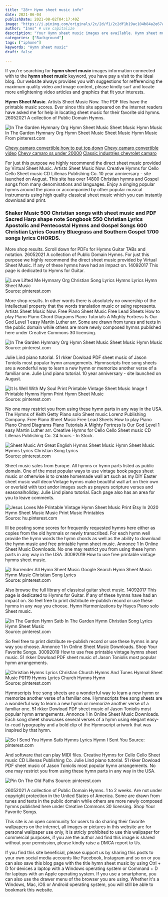 ```yaml
---
title: "28++ Hymn sheet music info"
date: 2021-06-04
publishDate: 2021-08-02T04:17:40Z
image: "https://i.pinimg.com/originals/2c/2d/f1/2c2df1b19ac104b84a2e67affefa54b1.gif"
author: "Ines" # use capitalize
description: "Your Hymn sheet music images are available. Hymn sheet music are a topic that is being searched for and liked by netizens today. You can Find and Download the Hymn sheet music files here. Find and Download all royalty-free photos."
categories: ["Background"]
tags: ["iphone"]
keywords: "Hymn sheet music"
draft: false

---
```


If you're searching for **hymn sheet music** images information connected with to the **hymn sheet music** keyword, you have pay a visit to the ideal  blog.  Our website always  provides you with  suggestions  for refferencing  the maximum  quality video and image  content, please kindly surf and locate more enlightening video articles and graphics  that fit your interests.

**Hymn Sheet Music**. Artists Sheet Music Now. The PDF files have the printable music scores. Ever since this site appeared on the internet readers have asked me for help in locating sheet music for their favorite old hymns. 26052021 A collection of Public Domain Hymns.

![In The Garden Hymnary Org Hymn Sheet Music Sheet Music Hymn Music](https://i.pinimg.com/originals/4f/48/14/4f48144e805eaaf7dff734b925b7dcea.png "In The Garden Hymnary Org Hymn Sheet Music Sheet Music Hymn Music")
In The Garden Hymnary Org Hymn Sheet Music Sheet Music Hymn Music From pinterest.com

[Chevy camaro convertible how to put top down](/chevy-camaro-convertible-how-to-put-top-down/)
[Chevy camaro convertible video](/chevy-camaro-convertible-video/)
[Chevy camaro ss under 20000](/chevy-camaro-ss-under-20000/)
[Classic industries chevrolet camaro](/classic-industries-chevrolet-camaro/)

For just this purpose we highly recommend the direct sheet music provided by Virtual Sheet Music. Artists Sheet Music Now. Creative Hymns for Cello Cello Sheet music CD Lillenas Publishing Co. 10 year anniversary - site launched on August. This site has over 14800 Christian hymns and Gospel songs from many denominations and languages. Enjoy a singing popular hymns around the piano or accompanied by other popular musical instruments using high quality classical sheet music which you can instantly download and print.

### Shaker Music 500 Christian songs with sheet music and PDF Sacred Harp shape note Songbook 550 Christian Lyrics Apostolic and Pentecostal Hymns and Gospel Songs 600 Christian Lyrics Country Bluegrass and Southern Gospel 1700 songs lyrics CHORDS.

More shop results. Scroll down for PDFs for Hymns Guitar TABs and notation. 26052021 A collection of Public Domain Hymns. For just this purpose we highly recommend the direct sheet music provided by Virtual Sheet Music. If any of these hymns have had an impact on. 14092017 This page is dedicated to Hymns for Guitar.


![Love Lifted Me Hymnary Org Christian Song Lyrics Hymns Lyrics Hymn Sheet Music](https://i.pinimg.com/originals/01/56/e1/0156e1fd2ae9b4297dc7c4674ee33382.jpg "Love Lifted Me Hymnary Org Christian Song Lyrics Hymns Lyrics Hymn Sheet Music")
Source: pinterest.com

More shop results. In other words there is absolutely no ownership of the intellectual property that the words translation music or seing represents. Artists Sheet Music Now. Free Piano Sheet Music Free Lead Sheets How to play Piano Piano Chord Diagrams Piano Tutorials A Mighty Fortress Is Our God Level 1 easy Martin Luther arr. Some are drawn from tunes and texts in the public domain while others are more newly composed hymns published here under Creative Commons 30 licensing.

![In The Garden Hymnary Org Hymn Sheet Music Sheet Music Hymn Music](https://i.pinimg.com/originals/4f/48/14/4f48144e805eaaf7dff734b925b7dcea.png "In The Garden Hymnary Org Hymn Sheet Music Sheet Music Hymn Music")
Source: pinterest.com

Julie Lind piano tutorial. 51 rkker Dowload PDF sheet music of Jason Toniolis most popular hymn arrangements. Hymnscripts free song sheets are a wonderful way to learn a new hymn or memorize another verse of a familiar one. Julie Lind piano tutorial. 10 year anniversary - site launched on August.

![It Is Well With My Soul Print Printable Vintage Sheet Music Image 1 Printable Hymns Hymn Print Hymn Sheet Music](https://i.pinimg.com/originals/4b/18/13/4b1813ab1cccfe036eaaf2cd33bcd237.jpg "It Is Well With My Soul Print Printable Vintage Sheet Music Image 1 Printable Hymns Hymn Print Hymn Sheet Music")
Source: pinterest.com

No one may restrict you from using these hymn parts in any way in the USA. The Hymns of Keith Getty Piano solo Sheet music Lorenz Publishing Company. Free Piano Sheet Music Free Lead Sheets How to play Piano Piano Chord Diagrams Piano Tutorials A Mighty Fortress Is Our God Level 1 easy Martin Luther arr. Creative Hymns for Cello Cello Sheet music CD Lillenas Publishing Co. 24 hours - In Stock.

![Sheet Music Art Great English Hymns Sheet Music Hymn Sheet Music Hymns Lyrics Christian Song Lyrics](https://i.pinimg.com/originals/ba/a8/d5/baa8d59572557910e8b159f16856b8d3.jpg "Sheet Music Art Great English Hymns Sheet Music Hymn Sheet Music Hymns Lyrics Christian Song Lyrics")
Source: pinterest.com

Sheet music sales from Europe. All hymns or hymn parts listed as public domain. One of the most popular ways to use vintage book pages sheet music or otherwise is to create homemade wall art such as my DIY Easter sheet music wall decorVintage hymns make beautiful wall art on their own or overlaid with text andor images such as prayers scripture verses and seasonalholiday. Julie Lind piano tutorial. Each page also has an area for you to leave comments.

![Jesus Loves Me Printable Vintage Hymn Sheet Music Print Etsy In 2020 Hymn Sheet Music Music Print Music Printables](https://i.pinimg.com/originals/e1/aa/f2/e1aaf24e976a21d3392fccc5f25a9faa.jpg "Jesus Loves Me Printable Vintage Hymn Sheet Music Print Etsy In 2020 Hymn Sheet Music Music Print Music Printables")
Source: hu.pinterest.com

Ill be posting some scores for frequently requested hymns here either as copies from the old hymnals or newly transcribed. For each hymn well provide the hymn words the hymn chords as well as the ability to download the hymn music and free printable hymn sheet music. Annonce 1 In Online Sheet Music Downloads. No one may restrict you from using these hymn parts in any way in the USA. 30092019 How to use free printable vintage hymns sheet music.

![I Surrender All Hymn Sheet Music Google Search Hymn Sheet Music Hymn Music Christian Song Lyrics](https://i.pinimg.com/originals/43/dc/fd/43dcfd08fd30f94fe42a61e68bb166fd.jpg "I Surrender All Hymn Sheet Music Google Search Hymn Sheet Music Hymn Music Christian Song Lyrics")
Source: pinterest.com

Also browse the full library of classical guitar sheet music. 14092017 This page is dedicated to Hymns for Guitar. If any of these hymns have had an impact on. So feel free to print distribute re-publish record or use these hymns in any way you choose. Hymn Harmonizations by Hayes Piano solo Sheet music.

![In The Garden Hymn Satb In The Garden Hymn Christian Song Lyrics Hymn Sheet Music](https://i.pinimg.com/736x/0c/ba/13/0cba131f04cfc98275966a3e50dbca1a.jpg "In The Garden Hymn Satb In The Garden Hymn Christian Song Lyrics Hymn Sheet Music")
Source: pinterest.com

So feel free to print distribute re-publish record or use these hymns in any way you choose. Annonce 1 In Online Sheet Music Downloads. Shop Your Favorite Songs. 30092019 How to use free printable vintage hymns sheet music. 51 rkker Dowload PDF sheet music of Jason Toniolis most popular hymn arrangements.

![Christian Hymns Lyrics Christian Church Hymns And Tunes Hymnal Sheet Music P0119 Hymns Lyrics Church Hymns Hymn](https://i.pinimg.com/originals/2a/96/ab/2a96ab34ddf76f4bd324047061012fb0.png "Christian Hymns Lyrics Christian Church Hymns And Tunes Hymnal Sheet Music P0119 Hymns Lyrics Church Hymns Hymn")
Source: pinterest.com

Hymnscripts free song sheets are a wonderful way to learn a new hymn or memorize another verse of a familiar one. Hymnscripts free song sheets are a wonderful way to learn a new hymn or memorize another verse of a familiar one. 51 rkker Dowload PDF sheet music of Jason Toniolis most popular hymn arrangements. Annonce 1 In Online Sheet Music Downloads. Each song sheet showcases several verses of a hymn using elegant easy-to-read typography and a bold clip of the Hymnscript artwork that was inspired by that hymn.

![So I Send You Hymn Satb Hymns Lyrics Hymn I Sent You](https://i.pinimg.com/originals/40/60/66/4060669488f4700836147d617b43534c.jpg "So I Send You Hymn Satb Hymns Lyrics Hymn I Sent You")
Source: pinterest.com

And software that can play MIDI files. Creative Hymns for Cello Cello Sheet music CD Lillenas Publishing Co. Julie Lind piano tutorial. 51 rkker Dowload PDF sheet music of Jason Toniolis most popular hymn arrangements. No one may restrict you from using these hymn parts in any way in the USA.

![Pin On The Old Paths](https://i.pinimg.com/originals/2c/2d/f1/2c2df1b19ac104b84a2e67affefa54b1.gif "Pin On The Old Paths")
Source: pinterest.com

26052021 A collection of Public Domain Hymns. 1 to 2 weeks. Are not under copyright protection in the United States of America. Some are drawn from tunes and texts in the public domain while others are more newly composed hymns published here under Creative Commons 30 licensing. Shop Your Favorite Songs.

This site is an open community for users to do sharing their favorite wallpapers on the internet, all images or pictures in this website are for personal wallpaper use only, it is stricly prohibited to use this wallpaper for commercial purposes, if you are the author and find this image is shared without your permission, please kindly raise a DMCA report to Us.

If you find this site beneficial, please support us by sharing this posts to your own social media accounts like Facebook, Instagram and so on or you can also save this blog page with the title hymn sheet music by using Ctrl + D for devices a laptop with a Windows operating system or Command + D for laptops with an Apple operating system. If you use a smartphone, you can also use the drawer menu of the browser you are using. Whether it's a Windows, Mac, iOS or Android operating system, you will still be able to bookmark this website.
